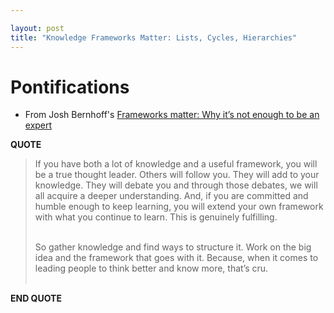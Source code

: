 ```yaml
---

layout: post
title: "Knowledge Frameworks Matter: Lists, Cycles, Hierarchies"
---
```


# Pontifications

* From Josh Bernhoff's [Frameworks matter: Why it’s not enough to be an expert](https://withoutbullshit.com/blog/frameworks-matter-why-its-not-enough-to-be-an-expert)

**QUOTE**

<blockquote>
If you have both a lot of knowledge and a useful framework, you will  be a true thought leader. Others will follow you. They will add to your  knowledge. They will debate you and through those debates, we will all  acquire a deeper understanding. And, if you are committed and humble  enough to keep learning, you will extend your own framework with what  you continue to learn. This is genuinely fulfilling.<br /><br />

So gather  knowledge and find ways to structure it. Work on the big idea and the  framework that goes with it. Because, when it comes to leading people to  think better and know more, that’s cru.<br /><br />

</blockquote>

**END QUOTE**



